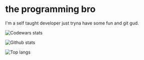 # the programming bro

I'm a self taught developer just tryna have some fun and git gud.

![Codewars stats](https://www.codewars.com/users/Chromium7/badges/large)

![Github stats](https://github-readme-stats.vercel.app/api?username=chromium7&show_icons=true&theme=darcula)

![Top langs](https://github-readme-stats.vercel.app/api/top-langs/?username=chromium7&layout=compact&theme=darcula)
